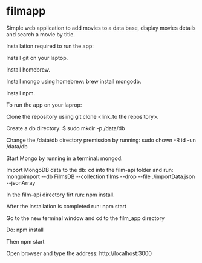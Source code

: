 # filmapp

Simple web application to add movies to a data base, display movies details and search a movie by title.

Installation required to run the app:

Install git on your laptop.

Install homebrew.

Install mongo using homebrew: brew install mongodb.

Install npm.

To run the app on your laprop:

Clone the repository usiing git clone <link_to the repository>.

Create a db directory: $ sudo mkdir -p /data/db

Change the /data/db directory premission by running: sudo chown -R id -un /data/db

Start Mongo by running in a terminal: mongod.

Import MongoDB data to the db: cd into the film-api folder and run: mongoimport --db FilmsDB --collection films --drop --file ./importData.json --jsonArray

In the film-api directory firt run: npm install.

After the installation is completed run: npm start

Go to the new terminal window and cd to the film_app directory

Do: npm install

Then npm start

Open browser and type the address: http://localhost:3000

